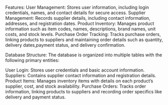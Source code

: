 Features:
User Management: Stores user information, including login credentials, names, and contact details for secure access.
Supplier Management: Records supplier details, including contact information, addresses, and registration dates.
Product Inventory: Manages product information such as item codes, names, descriptions, brand names, unit costs, and stock levels.
Purchase Order Tracking: Tracks purchase orders, linking products to suppliers and maintaining order details such as quantity, delivery dates,payment status, and delivery confirmation.

Database Structure:
The database is organized into multiple tables with the following primary entities:

User Login: Stores user credentials and basic account information.
Suppliers: Contains supplier contact information and registration details.
Product Items: Manages inventory items with details on each product’s supplier, cost, and stock availability.
Purchase Orders: Tracks order information, linking products to suppliers and recording order specifics like delivery and payment status.
